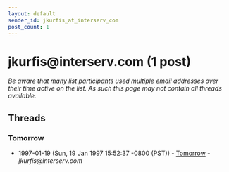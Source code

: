 ```yaml
---
layout: default
sender_id: jkurfis_at_interserv_com
post_count: 1
---
```


# jkurfis<span>@</span>interserv.com (1 post)

_Be aware that many list participants used multiple email addresses over their time active on the list. As such this page may not contain all threads available._

## Threads

### Tomorrow
+ 1997-01-19 (Sun, 19 Jan 1997 15:52:37 -0800 (PST)) - [Tomorrow](/archive/1997/01/be5de987b2ba1947a4b9b042f1fc3bbc9370222ef3e7eec80f67806c54769b3b) - _jkurfis@interserv.com_

